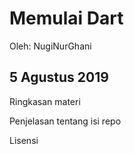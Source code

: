 # Memulai Dart
 Oleh: NugiNurGhani


 5 Agustus 2019
---
 Ringkasan materi

 Penjelasan tentang isi repo

 Lisensi